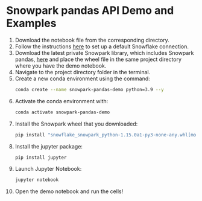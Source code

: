 # Snowpark pandas API Demo and Examples 


1. Download the notebook file from the corresponding directory.
1. Follow the instructions [here](https://docs.snowflake.com/en/developer-guide/python-connector/python-connector-connect#setting-a-default-connection) to set up a default Snowflake connection.
1. Download the latest private Snowpark library, which includes Snowpark pandas, [here](https://drive.google.com/drive/folders/1n2ijLihBVe3KuryqverajnqH7fxih3TL) and place the wheel file in the same project directory where you have the demo notebook.
1. Navigate to the project directory folder in the terminal.
1. Create a new conda environment using the command:
    ```bash
    conda create --name snowpark-pandas-demo python=3.9 --y
    ```
1. Activate the conda environment with:
    ```bash
    conda activate snowpark-pandas-demo
    ```
1. Install the Snowpark wheel that you downloaded:
    ```bash
    pip install "snowflake_snowpark_python-1.15.0a1-py3-none-any.whl[modin]"
    ```
1. Install the jupyter package:
    ```bash
    pip install jupyter
    ```
1. Launch Jupyter Notebook:
    ```bash
    jupyter notebook
    ```
1. Open the demo notebook and run the cells!
